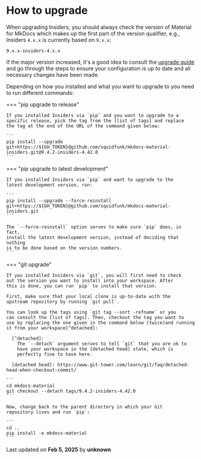# How to upgrade

When upgrading Insiders, you should always check the version of Material for
MkDocs which makes up the first part of the version qualifier, e.g., Insiders
`4.x.x` is currently based on `9.x.x`:

```
9.x.x-insiders-4.x.x
```

If the major version increased, it's a good idea to consult the [upgrade
guide] and go through the steps to ensure your configuration is up to date and
all necessary changes have been made. 

  [upgrade guide]: ../upgrade.md
  [list of tags]: https://github.com/squidfunk/mkdocs-material-insiders/tags

Depending on how you installed and what you want to upgrade to you
need to run different commands:

=== "pip upgrade to release"

    If you installed Insiders via `pip` and you want to upgrade to a
    specific release, pick the tag from the [list of tags] and replace 
    the tag at the end of the URL of the command given below:

    ```
    pip install --upgrade git+https://${GH_TOKEN}@github.com/squidfunk/mkdocs-material-insiders.git@9.4.2-insiders-4.42.0
    ```

=== "pip upgrade to latest development"

    If you installed Insiders via `pip` and want to upgrade to the
    latest development version, run:

    ```
    pip install --upgrade --force-reinstall git+https://${GH_TOKEN}@github.com/squidfunk/mkdocs-material-insiders.git
    ```

    The `--force-reinstall` option serves to make sure `pip` does, in fact,
    install the latest development version, instead of deciding that  nothing
    is to be done based on the version numbers.
    ```

=== "git upgrade"

    If you installed Insiders via `git`, you will first need to check
    out the version you want to install into your workspace. After
    this is done, you can run `pip` to install that version.

    First, make sure that your local clone is up-to-date with the
    upstream repository by running `git pull`.

    You can look up the tags using `git tag --sort -refname` or you
    can consult the [list of tags]. Then, checkout the tag you want to
    use by replacing the one given in the command below (twice)and running 
    it from your workspace[^detached]:
      
      [^detached]:
        The `--detach` argument serves to tell `git` that you are ok to
        have your workspace in the [detached head] state, which is
        perfectly fine to have here.
        
      [detached head]: https://www.git-tower.com/learn/git/faq/detached-head-when-checkout-commit/

    ``` 
    cd mkdocs-material 
    git checkout --detach tags/9.4.2-insiders-4.42.0 
    ```

    Now, change back to the parent directory in which your Git
    repository lives and run `pip`:

    ```
    cd .. 
    pip install -e mkdocs-material
    ```




<div class="last-updated">Last updated on <strong>Feb 5, 2025</strong> by <strong>unknown</strong></div>
